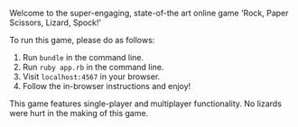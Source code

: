 Welcome to the super-engaging, state-of-the art online game 'Rock, Paper Scissors, Lizard, Spock!'

To run this game, please do as follows:

1. Run ```bundle``` in the command line.
2. Run ```ruby app.rb``` in the command line.
3. Visit ```localhost:4567``` in your browser.
4. Follow the in-browser instructions and enjoy!

This game features single-player and multiplayer functionality. No lizards were hurt in the making of this game.
